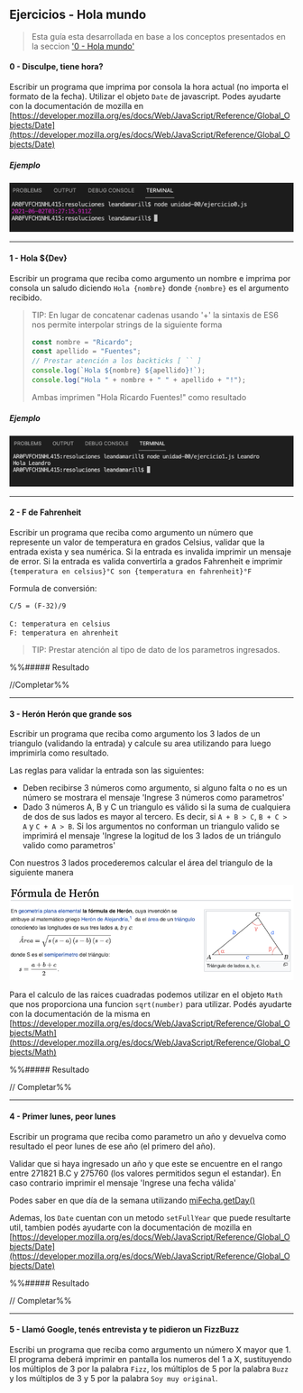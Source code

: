 ## Ejercicios - Hola mundo
> Esta guía esta desarrollada en base a los conceptos presentados en la seccion ['0 - Hola mundo'](../README#0-hola-mundo)
#### 0 - Disculpe, tiene hora?
Escribir un programa que imprima por consola la hora actual (no importa el formato de la fecha). Utilizar el objeto `Date` de javascript. Podes ayudarte con la documentación de mozilla en [https://developer.mozilla.org/es/docs/Web/JavaScript/Reference/Global_Objects/Date](https://developer.mozilla.org/es/docs/Web/JavaScript/Reference/Global_Objects/Date)

##### Ejemplo
![](../imagenes/ejercicio00ej0.png)

---

#### 1 - Hola ${Dev}
Escribir un programa que reciba como argumento un nombre e imprima por consola un saludo diciendo `Hola {nombre}` donde `{nombre}` es el argumento recibido. 

> TIP: En lugar de concatenar cadenas  usando '+' la sintaxis de ES6 nos permite interpolar strings de la siguiente forma
> ```js
> const nombre = "Ricardo";
> const apellido = "Fuentes";
> // Prestar atención a los backticks [ `` ]
> console.log(`Hola ${nombre} ${apellido}!`);
> console.log("Hola " + nombre + " " + apellido + "!");
> ```
> Ambas imprimen "Hola Ricardo Fuentes!" como resultado

##### Ejemplo
![](imagenes/ejercicio00ej1.png)

---
#### 2 - F de Fahrenheit
Escribir un programa que reciba como argumento un número que represente un valor de temperatura en grados Celsius, validar que la entrada exista y sea numérica. Si la entrada es invalida imprimir un mensaje de error. Si la entrada es valida convertirla a grados Fahrenheit e imprimir `{temperatura en celsius}°C son {temperatura en fahrenheit}°F`

Formula de conversión:
```
C/5 = (F-32)/9

C: temperatura en celsius
F: temperatura en ahrenheit
```

> TIP: Prestar atención al tipo de dato de los parametros ingresados.

%%##### Resultado

//Completar%%

---

#### 3 - Herón Herón que grande sos
Escribir un programa que reciba como argumento los 3 lados de un triangulo (validando la entrada) y calcule su area utilizando para luego imprimirla como resultado.

Las reglas para validar la entrada son las siguientes:
- Deben recibirse 3 números como argumento, si alguno falta o no es un número se mostrara el mensaje 'Ingrese 3 números como parametros'
- Dado 3 números A, B y C un triangulo es válido si la suma de cualquiera de dos de sus lados es mayor al tercero. Es decir, si  `A + B > C`, `B + C > A` y `C + A > B`. Si los argumentos no conforman un triangulo valido se imprimirá el mensaje 'Ingrese la logitud de los 3 lados de un triángulo valido como parametros'

Con nuestros 3 lados procederemos calcular el área del triangulo de la siguiente manera

![](imagenes/heron.png)

Para el calculo de las raices cuadradas podemos utilizar en el objeto `Math` que nos proporciona una funcion `sqrt(number)` para utilizar. Podés ayudarte con la documentación de la misma en [https://developer.mozilla.org/es/docs/Web/JavaScript/Reference/Global_Objects/Math](https://developer.mozilla.org/es/docs/Web/JavaScript/Reference/Global_Objects/Math)

%%##### Resultado

// Completar%%

---

#### 4 - Primer lunes, peor lunes

Escribir un programa que reciba como parametro un año y devuelva como resultado el peor lunes de ese año (el primero del año). 

Validar que si haya ingresado un año y que este se encuentre en el rango entre 271821 B.C y 275760 (los valores permitidos segun el estandar). En caso contrario imprimir el mensaje 'Ingrese una fecha válida'

Podes saber en que día de la semana utilizando [miFecha.getDay()](https://developer.mozilla.org/es/docs/Web/JavaScript/Reference/Global_Objects/Date/getDay)

Ademas, los `Date` cuentan con un metodo `setFullYear` que puede resultarte util, tambien podés ayudarte con la documentación de mozilla en [https://developer.mozilla.org/es/docs/Web/JavaScript/Reference/Global_Objects/Date](https://developer.mozilla.org/es/docs/Web/JavaScript/Reference/Global_Objects/Date)

%%##### Resultado

// Completar%%

---

#### 5 - Llamó Google, tenés entrevista y te pidieron un FizzBuzz
Escribi un programa que reciba como argumento un número X mayor que 1. El programa deberá imprimir en pantalla los numeros del 1 a X, sustituyendo los múltiplos de 3 por la palabra `Fizz`, los múltiplos de 5 por la palabra  `Buzz` y los múltiplos de 3 y 5 por la palabra `Soy muy original`.

